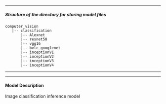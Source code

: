 *******************************************************************************
##### Structure of the directory for storing model files
```
computer_vision
   |-- classification   
       |-- Alexnet
       |-- resnet50
       |-- vgg16
       |-- bvlc_googlenet
       |-- inceptionV1
       |-- inceptionV2
       |-- inceptionV3
       |-- inceptionV4
```
*******************************************************************************



*******************************************************************************
#### Model Description

Image classification inference model




